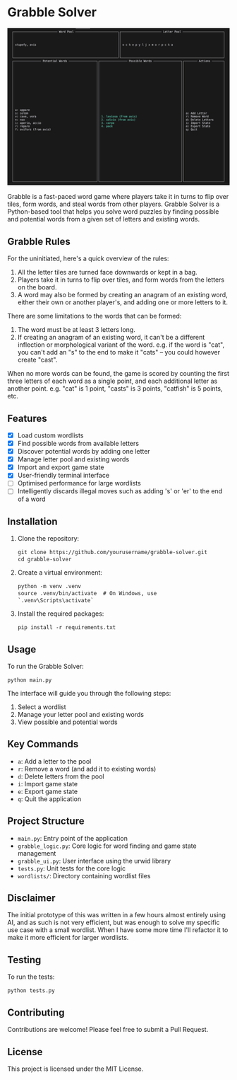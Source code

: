 # Grabble Solver

![Terminal screenshot](./screenshot.png)

Grabble is a fast-paced word game where players take it in turns to flip over tiles, form words, and steal words from other players. Grabble Solver is a Python-based tool that helps you solve word puzzles by finding possible and potential words from a given set of letters and existing words.

## Grabble Rules

For the uninitiated, here's a quick overview of the rules:

1. All the letter tiles are turned face downwards or kept in a bag.
2. Players take it in turns to flip over tiles, and form words from the letters on the board.
3. A word may also be formed by creating an anagram of an existing word, either their own or another player's,  and adding one or more letters to it.

There are some limitations to the words that can be formed:

1. The word must be at least 3 letters long.
2. If creating an anagram of an existing word, it can't be a different inflection or morphological variant of the word. e.g. if the word is "cat", you can't add an "s" to the end to make it "cats" – you could however create "cast".

When no more words can be found, the game is scored by counting the first three letters of each word as a single point, and each additional letter as another point. e.g. "cat" is 1 point, "casts" is 3 points, "catfish" is 5 points, etc.

## Features

- [x] Load custom wordlists
- [x] Find possible words from available letters
- [x] Discover potential words by adding one letter
- [x] Manage letter pool and existing words
- [x] Import and export game state
- [x] User-friendly terminal interface
- [ ] Optimised performance for large wordlists
- [ ] Intelligently discards illegal moves such as adding 's' or 'er' to the end of a word

## Installation

1. Clone the repository:
   ```
   git clone https://github.com/yourusername/grabble-solver.git
   cd grabble-solver
   ```

2. Create a virtual environment:
   ```
   python -m venv .venv
   source .venv/bin/activate  # On Windows, use `.venv\Scripts\activate`
   ```

3. Install the required packages:
   ```
   pip install -r requirements.txt
   ```

## Usage

To run the Grabble Solver:

```
python main.py
```

The interface will guide you through the following steps:
1. Select a wordlist
2. Manage your letter pool and existing words
3. View possible and potential words

## Key Commands

- `a`: Add a letter to the pool
- `r`: Remove a word (and add it to existing words)
- `d`: Delete letters from the pool
- `i`: Import game state
- `e`: Export game state
- `q`: Quit the application

## Project Structure

- `main.py`: Entry point of the application
- `grabble_logic.py`: Core logic for word finding and game state management
- `grabble_ui.py`: User interface using the urwid library
- `tests.py`: Unit tests for the core logic
- `wordlists/`: Directory containing wordlist files

## Disclaimer

The initial prototype of this was written in a few hours almost entirely using AI, and as such is not very efficient, but was enough to solve my specific use case with a small wordlist. When I have some more time I'll refactor it to make it more efficient for larger wordlists.

## Testing

To run the tests:

```
python tests.py
```

## Contributing

Contributions are welcome! Please feel free to submit a Pull Request.

## License

This project is licensed under the MIT License.
